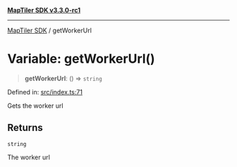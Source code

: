 [**MapTiler SDK v3.3.0-rc1**](../README.md)

***

[MapTiler SDK](../README.md) / getWorkerUrl

# Variable: getWorkerUrl()

> **getWorkerUrl**: () => `string`

Defined in: [src/index.ts:71](https://github.com/maptiler/maptiler-sdk-js/blob/d9cb958ebf063ecde2f6f583eb172e5a83460e6a/src/index.ts#L71)

Gets the worker url

## Returns

`string`

The worker url
